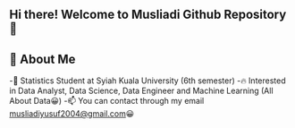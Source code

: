 ## Hi there! Welcome to Musliadi Github Repository 👋

## 🚀 About Me

-🔭 Statistics Student at Syiah Kuala University (6th semester)
-🔥 Interested in Data Analyst, Data Science, Data Engineer and Machine Learning (All About Data😀)
-📫 You can contact through my email musliadiyusuf2004@gmail.com😀
